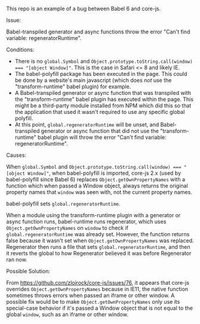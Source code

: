 This repo is an example of a bug between Babel 6 and core-js.

Issue:

Babel-transpiled generator and async functions throw the error "Can't find
variable: regeneratorRuntime".

Conditions:

* There is no `global.Symbol` and
`Object.prototype.toString.call(window) === "[object Window]"`. This is the
case in Safari <= 8 and likely IE.
* The babel-polyfill package has been executed in the page. This could be done
by a website's main javascript (which does *not* use the "transform-runtime"
babel plugin) for example.
* A Babel-transpiled generator or async function that was transpiled with the
"transform-runtime" babel plugin has executed within the page. This might be a
third-party module installed from NPM which did this so that the application
that used it wasn't required to use any specific global polyfill.
* At this point, `global.regeneratorRuntime` will be unset, and
Babel-transpiled generator or async function that did not use the
"transform-runtime" babel plugin will throw the error "Can't find variable:
regeneratorRuntime".

Causes:

When `global.Symbol` and
`Object.prototype.toString.call(window) === "[object Window]"`, when
babel-polyfill is imported, core-js 2.x (used by babel-polyfill since Babel 6)
replaces `Object.getOwnPropertyNames` with a function which when passed a
Window object, always returns the original property names that `window` was
seen with, not the current property names.

babel-polyfill sets `global.regeneratorRuntime`.

When a module using the transform-runtime plugin with a generator or async
function runs, babel-runtime runs regenerator, which uses
`Object.getOwnPropertyNames` on `window` to check if
`global.regeneratorRuntime` was already set. However, the function returns
false because it wasn't set when `Object.getOwnPropertyNames` was replaced.
Regenerator then runs a file that sets `global.regeneratorRuntime`, and then it
reverts the global to how Regenerator believed it was before Regenerator ran
now.

Possible Solution:

From https://github.com/zloirock/core-js/issues/76, it appears that core-js
overrides `Object.getOwnPropertyNames` because in IE11, the native function
sometimes throws errors when passed an iframe or other window. A possible fix
would be to make `Object.getOwnPropertyNames` only use its special-case
behavior if it's passed a Window object that is not equal to the global
`window`, such as an iframe or other window.
